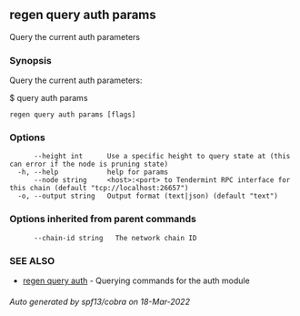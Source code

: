 ## regen query auth params

Query the current auth parameters

### Synopsis

Query the current auth parameters:

$ <appd> query auth params

```
regen query auth params [flags]
```

### Options

```
      --height int      Use a specific height to query state at (this can error if the node is pruning state)
  -h, --help            help for params
      --node string     <host>:<port> to Tendermint RPC interface for this chain (default "tcp://localhost:26657")
  -o, --output string   Output format (text|json) (default "text")
```

### Options inherited from parent commands

```
      --chain-id string   The network chain ID
```

### SEE ALSO

* [regen query auth](regen_query_auth.md)	 - Querying commands for the auth module

###### Auto generated by spf13/cobra on 18-Mar-2022
